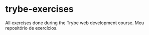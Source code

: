 # trybe-exercises
All exercises done during the Trybe web development course.
Meu repositório de exercícios.